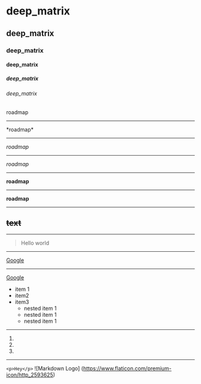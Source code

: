 # deep_matrix
## deep_matrix
### deep_matrix
#### deep_matrix
##### deep_matrix
###### deep_matrix
roadmap
___
\*roadmap\*
___
*roadmap*
___
_roadmap_
___
**roadmap**
___
__roadmap__
___
~~text~~
---
___
>Hello world
___
[Google](https://google.com/)
___
[Google](https://google.com/
"google")
* item 1
* item2
* item3
  * nested item 1
  * nested item 1
  * nested item 1
 ---
 1.
 1.
 1.
 ---
 `<p>Hey</p>`
 ![Markdown Logo]
 (https://www.flaticon.com/premium-icon/http_2593625)

